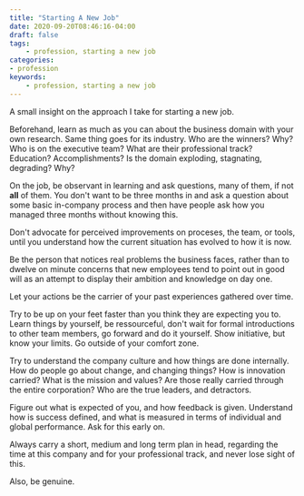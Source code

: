 ```yaml
---
title: "Starting A New Job"
date: 2020-09-20T08:46:16-04:00
draft: false
tags:
    - profession, starting a new job
categories:
- profession
keywords:
    - profession, starting a new job
---
```


A small insight on the approach I take for starting a new job.  

Beforehand, learn as much as you can about the business domain with your own research.  Same thing goes for its industry. Who are the winners? Why? Who is on the executive team? What are their professional track? Education? Accomplishments? Is the domain exploding, stagnating, degrading? Why?

On the job, be observant in learning and ask questions, many of them, if not **all** of them. You don't want to be three months in and ask a question about some basic in-company process and then have people ask how you managed three months without knowing this.  

Don't advocate for perceived improvements on proceses, the team, or tools, until you understand how the current situation has evolved to how it is now.  

Be the person that notices real problems the business faces, rather than to dwelve on minute concerns that new employees tend to point out in good will as an attempt to display their ambition and knowledge on day one.  

Let your actions be the carrier of your past experiences gathered over time.  

Try to be up on your feet faster than you think they are expecting you to. Learn things by yourself, be ressourceful, don't wait for formal introductions to other team members, go forward and do it yourself. Show initiative, but know your limits. Go outside of your comfort zone.

Try to understand the company culture and how things are done internally. How do people go about change, and changing things? How is innovation carried? What is the mission and values? Are those really carried through the entire corporation? Who are the true leaders, and detractors.

Figure out what is expected of you, and how feedback is given. Understand how is success defined, and what is measured in terms of individual and global performance. Ask for this early on.  

Always carry a short, medium and long term plan in head, regarding the time at this company and for your professional track, and never lose sight of this.

Also, be genuine. 